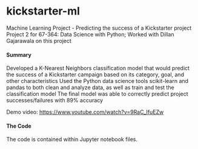 # kickstarter-ml
Machine Learning Project - Predicting the success of a Kickstarter project
Project 2 for 67-364: Data Science with Python; Worked with Dillan Gajarawala on this project

#### Summary
Developed a K-Nearest Neighbors classification model that would predict the success of a Kickstarter campaign based on its category, goal, and other characteristics
Used the Python data science tools scikit-learn and pandas to both clean and analyze data, as well as train and test the classification model
The final model was able to correctly predict project successes/failures with 89% accuracy

Demo video: https://www.youtube.com/watch?v=9RaC_IfuEZw

#### The Code
The code is contained within Jupyter notebook files.
